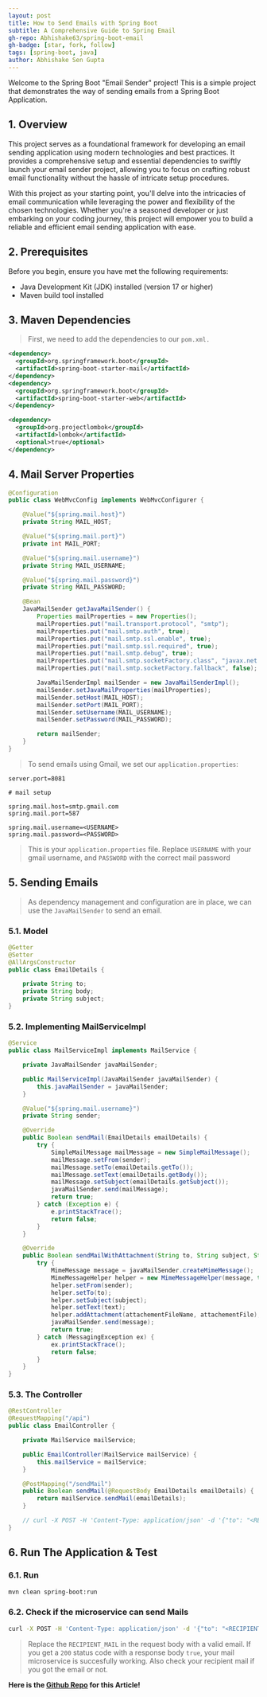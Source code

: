 ```yaml
---
layout: post
title: How to Send Emails with Spring Boot
subtitle: A Comprehensive Guide to Spring Email
gh-repo: Abhishake63/spring-boot-email
gh-badge: [star, fork, follow]
tags: [spring-boot, java]
author: Abhishake Sen Gupta
---
```


Welcome to the Spring Boot "Email Sender" project! This is a simple project that demonstrates the way of sending emails from a Spring Boot Application.

## 1. Overview

This project serves as a foundational framework for developing an email sending application using modern technologies and best practices. It provides a comprehensive setup and essential dependencies to swiftly launch your email sender project, allowing you to focus on crafting robust email functionality without the hassle of intricate setup procedures.

With this project as your starting point, you'll delve into the intricacies of email communication while leveraging the power and flexibility of the chosen technologies. Whether you're a seasoned developer or just embarking on your coding journey, this project will empower you to build a reliable and efficient email sending application with ease.

## 2. Prerequisites

Before you begin, ensure you have met the following requirements:

- Java Development Kit (JDK) installed (version 17 or higher)
- Maven build tool installed

## 3. Maven Dependencies

> First, we need to add the dependencies to our `pom.xml.`
>

```xml
<dependency>
  <groupId>org.springframework.boot</groupId>
  <artifactId>spring-boot-starter-mail</artifactId>
</dependency>
<dependency>
  <groupId>org.springframework.boot</groupId>
  <artifactId>spring-boot-starter-web</artifactId>
</dependency>

<dependency>
  <groupId>org.projectlombok</groupId>
  <artifactId>lombok</artifactId>
  <optional>true</optional>
</dependency>
```

## 4. Mail Server Properties

```java
@Configuration
public class WebMvcConfig implements WebMvcConfigurer {

    @Value("${spring.mail.host}")
    private String MAIL_HOST;

    @Value("${spring.mail.port}")
    private int MAIL_PORT;

    @Value("${spring.mail.username}")
    private String MAIL_USERNAME;

    @Value("${spring.mail.password}")
    private String MAIL_PASSWORD;

    @Bean
    JavaMailSender getJavaMailSender() {
        Properties mailProperties = new Properties();
        mailProperties.put("mail.transport.protocol", "smtp");
        mailProperties.put("mail.smtp.auth", true);
        mailProperties.put("mail.smtp.ssl.enable", true);
        mailProperties.put("mail.smtp.ssl.required", true);
        mailProperties.put("mail.smtp.debug", true);
        mailProperties.put("mail.smtp.socketFactory.class", "javax.net.ssl.SSLSocketFactory");
        mailProperties.put("mail.smtp.socketFactory.fallback", false);

        JavaMailSenderImpl mailSender = new JavaMailSenderImpl();
        mailSender.setJavaMailProperties(mailProperties);
        mailSender.setHost(MAIL_HOST);
        mailSender.setPort(MAIL_PORT);
        mailSender.setUsername(MAIL_USERNAME);
        mailSender.setPassword(MAIL_PASSWORD);

        return mailSender;
    }
}
```

> To send emails using Gmail, we set our `application.properties`:
>

```
server.port=8081

# mail setup

spring.mail.host=smtp.gmail.com
spring.mail.port=587

spring.mail.username=<USERNAME>
spring.mail.password=<PASSWORD>
```

> This is your `application.properties` file. Replace `USERNAME` with your gmail username, and `PASSWORD` with the correct mail password
>

## 5. Sending Emails

> As dependency management and configuration are in place, we can use the `JavaMailSender` to send an email.
>

### 5.1. Model

```java
@Getter
@Setter
@AllArgsConstructor
public class EmailDetails {

    private String to;
    private String body;
    private String subject;
}
```

### 5.2. Implementing MailServiceImpl

```java
@Service
public class MailServiceImpl implements MailService {

    private JavaMailSender javaMailSender;

    public MailServiceImpl(JavaMailSender javaMailSender) {
        this.javaMailSender = javaMailSender;
    }

    @Value("${spring.mail.username}")
    private String sender;

    @Override
    public Boolean sendMail(EmailDetails emailDetails) {
        try {
            SimpleMailMessage mailMessage = new SimpleMailMessage();
            mailMessage.setFrom(sender);
            mailMessage.setTo(emailDetails.getTo());
            mailMessage.setText(emailDetails.getBody());
            mailMessage.setSubject(emailDetails.getSubject());
            javaMailSender.send(mailMessage);
            return true;
        } catch (Exception e) {
            e.printStackTrace();
            return false;
        }
    }

    @Override
    public Boolean sendMailWithAttachment(String to, String subject, String text, InputStreamSource attachementFile, String attachementFileName) {
        try {
            MimeMessage message = javaMailSender.createMimeMessage();
            MimeMessageHelper helper = new MimeMessageHelper(message, true);
            helper.setFrom(sender);
            helper.setTo(to);
            helper.setSubject(subject);
            helper.setText(text);
            helper.addAttachment(attachementFileName, attachementFile);
            javaMailSender.send(message);
            return true;
        } catch (MessagingException ex) {
            ex.printStackTrace();
            return false;
        }
    }
}
```

### 5.3. The Controller

```java
@RestController
@RequestMapping("/api")
public class EmailController {

    private MailService mailService;

    public EmailController(MailService mailService) {
        this.mailService = mailService;
    }

    @PostMapping("/sendMail")
    public Boolean sendMail(@RequestBody EmailDetails emailDetails) {
        return mailService.sendMail(emailDetails);
    }

    // curl -X POST -H 'Content-Type: application/json' -d '{"to": "<RECIPIENT_MAIL>", "subject": "test subject", "body": "test body"}' http://localhost:8081/api/sendMail -w "\n"
}
```

## 6. Run The Application & Test

### 6.1. Run

```bash
mvn clean spring-boot:run
```

### 6.2. Check if the microservice can send Mails

```bash
curl -X POST -H 'Content-Type: application/json' -d '{"to": "<RECIPIENT_MAIL>", "subject": "test subject", "body": "test body"}' http://localhost:8081/api/sendMail -w "\n"
```

> Replace the `RECIPIENT_MAIL` in the request body with a valid email.  If you get a `200` status code with a response body `true`, your mail microservice is succesfully working. Also check your recipient mail if you got the email or not.
>

**Here is the [Github Repo](https://github.com/Abhishake63/spring-boot-email) for this Article!**